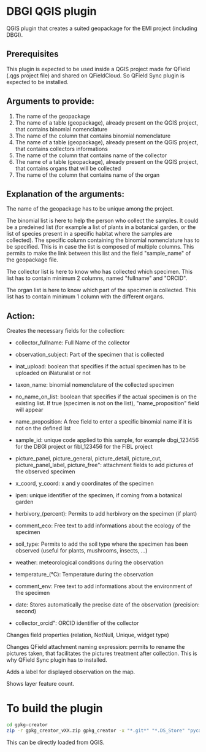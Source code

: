 # DBGI QGIS plugin

QGIS plugin that creates a suited geopackage for the EMI project (including DBGI). 

## Prerequisites

This plugin is expected to be used inside a QGIS project made for QField (.qgs project file) and shared on QFieldCloud. So QField Sync plugin is expected to be installed.

## Arguments to provide:

1. The name of the geopackage
2. The name of a table (geopackage), already present on the QGIS project, that contains binomial nomenclature
3. The name of the column that contains binomial nomenclature
4. The name of a table (geopackage), already present on the QGIS project, that contains collectors informations
5. The name of the column that contains name of the collector
6. The name of a table (geopackage), already present on the QGIS project, that contains organs that will be collected
7. The name of the column that contains name of the organ

## Explanation of the arguments:

The name of the geopackage has to be unique among the project.

The binomial list is here to help the person who collect the samples. It could be a predeined list (for example a list of plants in a botanical garden, or the list of species present in a specific habitat where the samples are collected). The specific column containing the binomial nomenclature has to be specified. This is in case the list is composed of multiple columns. This permits to make the link between this list and the field "sample_name" of the geopackage file.

The collector list is here to know who has collected which specimen. This list has to contain minimum 2 columns, named "fullname" and "ORCID".

The organ list is here to know which part of the specimen is collected. This list has to contain minimum 1 column with the different organs.

## Action:

Creates the necessary fields for the collection:

- collector_fullname: Full Name of the collector

- observation_subject: Part of the specimen that is collected

- inat_upload: boolean that specifies if the actual specimen has to be uploaded on iNaturalist or not

- taxon_name: binomial nomenclature of the collected specimen

- no_name_on_list: boolean that specifies if the actual specimen is on the existing list. If true (specimen is not on the list), "name_proposition" field will appear

- name_proposition: A free field to enter a specific binomial name if it is not on the defined list

- sample_id: unique code applied to this sample, for example dbgi_123456 for the DBGI project or fibl_123456 for the FIBL project

- picture_panel, picture_general, picture_detail, picture_cut, picture_panel_label, picture_free": attachment fields to add pictures of the observed specimen

- x_coord, y_coord: x and y coordinates of the specimen

- ipen: unique identifier of the specimen, if coming from a botanical garden

- herbivory_(percent): Permits to add herbivory on the specimen (if plant)

- comment_eco: Free text to add informations about the ecology of the specimen

- soil_type: Permits to add the soil type where the specimen has been observed (useful for plants, mushrooms, insects, ...)

- weather: meteorological conditions during the observation

- temperature_(°C): Temperature during the observation

- comment_env: Free text to add informations about the environment of the specimen

- date: Stores automatically the precise date of the observation (precision: second)

- collector_orcid": ORCID identifier of the collector

Changes field properties (relation, NotNull, Unique, widget type)

Changes QField attachment naming expression: permits to rename the pictures taken, that facilitates the pictures treatment after collection. This is why QField Sync plugin has to installed.

Adds a label for displayed observation on the map.

Shows layer feature count.

# To build the plugin

```bash
cd gpkg-creator
zip -r gpkg_creator_vXX.zip gpkg_creator -x "*.git*" "*.DS_Store" "pycache/*" "*.pyc" "*.pyo"
```

This can be directly loaded from QGIS.


